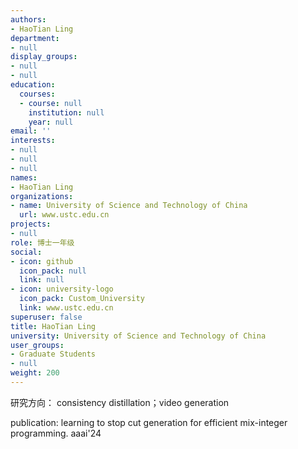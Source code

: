 ```yaml
---
authors:
- HaoTian Ling
department:
- null
display_groups:
- null
- null
education:
  courses:
  - course: null
    institution: null
    year: null
email: ''
interests:
- null
- null
- null
names:
- HaoTian Ling
organizations:
- name: University of Science and Technology of China
  url: www.ustc.edu.cn
projects:
- null
role: 博士一年级
social:
- icon: github
  icon_pack: null
  link: null
- icon: university-logo
  icon_pack: Custom_University
  link: www.ustc.edu.cn
superuser: false
title: HaoTian Ling
university: University of Science and Technology of China
user_groups:
- Graduate Students
- null
weight: 200
---
```


研究方向：
consistency distillation；video generation

publication:
learning to stop cut generation for efficient mix-integer programming. aaai'24
